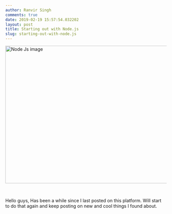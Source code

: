 ```yaml
---
author: Ranvir Singh
comments: true
date: 2019-02-19 15:57:54.032202
layout: post
title: Starting out with Node.js
slug: starting-out-with-node.js
---
```

<img alt="Node Js image" src="https://nodejs.org/static/images/logos/nodejs-new-pantone-black.png" style="height:429px; width:700px"/>

&nbsp;

Hello guys, Has been a while since I last posted on this platform. Will start to do that again and keep posting on new and cool things I found about.&nbsp;

&nbsp;
&nbsp;